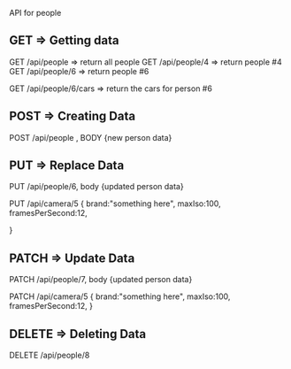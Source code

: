 API for people

## GET => Getting data

GET /api/people => return all people
GET /api/people/4 => return people #4
GET /api/people/6 => return people #6

GET /api/people/6/cars => return the cars for person #6

## POST => Creating Data

POST /api/people , BODY {new person data}

## PUT => Replace Data 

PUT /api/people/6, body {updated person data}

PUT /api/camera/5 
{
    brand:"something here",
    maxIso:100, 
    framesPerSecond:12,

}

## PATCH => Update Data

PATCH /api/people/7, body {updated person data}

PATCH /api/camera/5 
{
    brand:"something here",
    maxIso:100, 
    framesPerSecond:12,
}

## DELETE => Deleting Data


DELETE /api/people/8